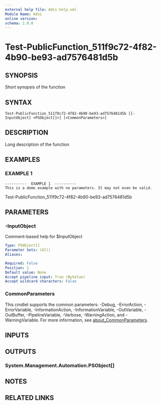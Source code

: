 ```yaml
---
external help file: Adsi-help.xml
Module Name: Adsi
online version:
schema: 2.0.0
---
```


# Test-PublicFunction_511f9c72-4f82-4b90-be93-ad7576481d5b

## SYNOPSIS
Short synopsis of the function

## SYNTAX

```
Test-PublicFunction_511f9c72-4f82-4b90-be93-ad7576481d5b [[-InputObject] <PSObject[]>] [<CommonParameters>]
```

## DESCRIPTION
Long description of the function

## EXAMPLES

### EXAMPLE 1
```
----------  EXAMPLE 1  ----------
This is a demo example with no parameters. It may not even be valid.
```

Test-PublicFunction_511f9c72-4f82-4b90-be93-ad7576481d5b

## PARAMETERS

### -InputObject
Comment-based help for $InputObject

```yaml
Type: PSObject[]
Parameter Sets: (All)
Aliases:

Required: False
Position: 1
Default value: None
Accept pipeline input: True (ByValue)
Accept wildcard characters: False
```

### CommonParameters
This cmdlet supports the common parameters: -Debug, -ErrorAction, -ErrorVariable, -InformationAction, -InformationVariable, -OutVariable, -OutBuffer, -PipelineVariable, -Verbose, -WarningAction, and -WarningVariable. For more information, see [about_CommonParameters](http://go.microsoft.com/fwlink/?LinkID=113216).

## INPUTS

## OUTPUTS

### System.Management.Automation.PSObject[]
## NOTES

## RELATED LINKS

